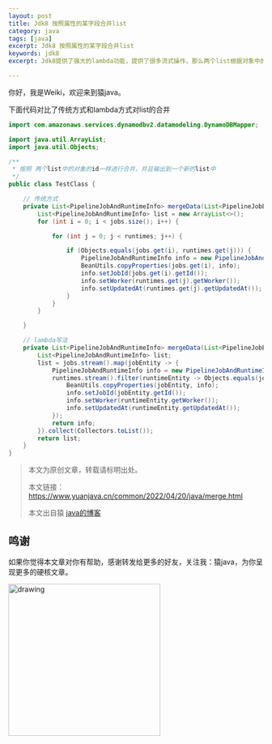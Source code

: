 ```yaml
---
layout: post
title: Jdk8 按照属性的某字段合并list
category: java
tags: [java]
excerpt: Jdk8 按照属性的某字段合并list
keywords: jdk8
excerpt: Jdk8提供了强大的lambda功能，提供了很多流式操作，那么两个list根据对象中的字段来合并需要怎么操作呢？

---
```


你好，我是Weiki，欢迎来到猿java。

下面代码对比了传统方式和lambda方式对list的合并

```java
import com.amazonaws.services.dynamodbv2.datamodeling.DynamoDBMapper;

import java.util.ArrayList;
import java.util.Objects;

/**
 * 按照 两个list中的对象的id一样进行合并，并且输出到一个新的list中
 */
public class TestClass {

    // 传统方式
    private List<PipelineJobAndRuntimeInfo> mergeData(List<PipelineJobEntity> jobs, List<JobRuntimeEntity> runtimes) {
        List<PipelineJobAndRuntimeInfo> list = new ArrayList<>();
        for (int i = 0; i < jobs.size(); i++) {

            for (int j = 0; j < runtimes; j++) {

                if (Objects.equals(jobs.get(i), runtimes.get(j))) {
                    PipelineJobAndRuntimeInfo info = new PipelineJobAndRuntimeInfo();
                    BeanUtils.copyProperties(jobs.get(i), info);
                    info.setJobId(jobs.get(i).getId());
                    info.setWorker(runtimes.get(j).getWorker());
                    info.setUpdatedAt(runtimes.get(j).getUpdatedAt());
                }
            }
        }

    }

    // lambda写法
    private List<PipelineJobAndRuntimeInfo> mergeData(List<PipelineJobEntity> jobs, List<JobRuntimeEntity> runtimes) {
        List<PipelineJobAndRuntimeInfo> list;
        list = jobs.stream().map(jobEntity -> {
            PipelineJobAndRuntimeInfo info = new PipelineJobAndRuntimeInfo();
            runtimes.stream().filter(runtimeEntity -> Objects.equals(jobEntity.getId(), runtimeEntity.getId())).forEach(runtimeEntity -> {
                BeanUtils.copyProperties(jobEntity, info);
                info.setJobId(jobEntity.getId());
                info.setWorker(runtimeEntity.getWorker());
                info.setUpdatedAt(runtimeEntity.getUpdatedAt());
            });
            return info;
        }).collect(Collectors.toList());
        return list;
    }
}
```


>
> 本文为原创文章，转载请标明出处。
>
> 本文链接：https://www.yuanjava.cn/common/2022/04/20/java/merge.html
>
>本文出自猿 [java的博客](https://www.yuanjava.cn)


## 鸣谢
如果你觉得本文章对你有帮助，感谢转发给更多的好友，关注我：猿java，为你呈现更多的硬核文章。

<img src="https://yuanjava.cn/assets/img/pub.jpg" alt="drawing" style="width:300px;"/>
